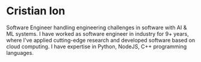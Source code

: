 # Cristian Ion

Software Engineer handling engineering challenges in software with AI & ML systems.
I have worked as software engineer in industry for 9+ years, where I've applied cutting-edge research and developed
software based on cloud computing. I have expertise in Python, NodeJS, C++ programming languages.
